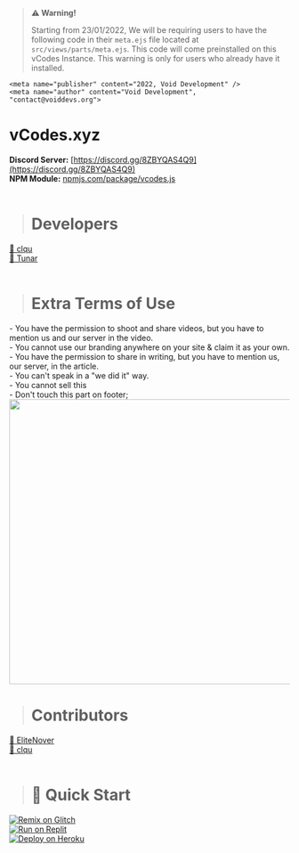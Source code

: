 > **⚠️ Warning!**
> 
> Starting from 23/01/2022, We will be requiring users to have the following code in their `meta.ejs` file located at `src/views/parts/meta.ejs`. This code will come preinstalled on this vCodes Instance. This warning is only for users who already have it installed.
```
<meta name="publisher" content="2022, Void Development" />
<meta name="author" content="Void Development", "contact@voiddevs.org">
```

# vCodes.xyz
**Discord Server:** [https://discord.gg/8ZBYQAS4Q9](https://discord.gg/8ZBYQAS4Q9)<br>
**NPM Module:** [npmjs.com/package/vcodes.js](https://www.npmjs.com/package/vcodes.js)<br>
<br>
> # Developers
<a href="https://github.com/clqu">👤 clqu</a><br>
<a href="https://github.com/tunarjs">👤 Tunar</a>
<br><br>
> # Extra Terms of Use
<a>- You have the permission to shoot and share videos, but you have to mention us and our server in the video.</a><br>
<a>- You cannot use our branding anywhere on your site & claim it as your own.</a><br>
<a>- You have the permission to share in writing, but you have to mention us, our server, in the article.</a><br>
<a>- You can't speak in a "we did it" way.</a><br>
<a>- You cannot sell this</a><br>
<a>- Don't touch this part on footer;</a><br>
<img width="512" src="https://img.devsforum.net/tr/img/f1B3C3.png">

> # Contributors
<a href="https://github.com/EliteNover">👤 EliteNover</a><br>
<a href="https://github.com/clqu">👤 clqu</a>
<br><br>
> # 💨 Quick Start
[![Remix on Glitch](https://cdn.glitch.com/2703baf2-b643-4da7-ab91-7ee2a2d00b5b%2Fremix-button.svg)](https://glitch.com/edit/#!/import/github/vcodes-xyz/vcodes)<br>
[![Run on Replit](https://repl.it/badge/github/vcodes-xyz/bot-list)](https://repl.it/github/vcodes-xyz/vcodes)<br>
[![Deploy on Heroku](https://www.herokucdn.com/deploy/button.svg)](https://heroku.com/deploy?template=https://github.com/vcodes-xyz/vcodes)
